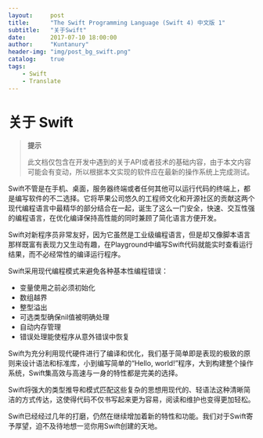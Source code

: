 ```yaml
---
layout:     post
title:      "The Swift Programming Language (Swift 4) 中文版 1"
subtitle:   "关于Swift"
date:       2017-07-10 18:00:00
author:     "Kuntanury"
header-img: "img/post_bg_swift.png"
catalog:    true
tags:
    - Swift
    - Translate
---
```

# 关于 Swift

> **提示**
>
> 此文档仅包含在开发中遇到的关于API或者技术的基础内容，由于本文内容可能会有变动，所以根据本文实现的软件应在最新的操作系统上完成测试。

Swift不管是在手机、桌面，服务器终端或者任何其他可以运行代码的终端上，都是编写软件的不二选择。它将苹果公司悠久的工程师文化和开源社区的贡献这两个现代编程语言中最精华的部分结合在一起，诞生了这么一门安全，快速、交互性强的编程语言，在优化编译保持高性能的同时兼顾了简化语言方便开发。

Swift对新程序员非常友好，因为它虽然是工业级编程语言，但是却又像脚本语言那样既富有表现力又生动有趣，在Playground中编写Swift代码就能实时查看运行结果，而不必经常性的编译运行程序。

Swift采用现代编程模式来避免各种基本性编程错误：

* 变量使用之前必须初始化
* 数组越界
* 整型溢出
* 可选类型确保nil值被明确处理
* 自动内存管理
* 错误处理能使程序从意外错误中恢复

Swift为充分利用现代硬件进行了编译和优化，我们基于简单即是表现的极致的原则来设计语法和标准库，小到编写简单的“Hello, world!”程序，大到构建整个操作系统，Swift集高效与高速与一身的特性都是完美的选择。

Swift将强大的类型推导和模式匹配这些复杂的思想用现代的、轻语法这种清晰简洁的方式传达，这使得代码不仅书写起来更为容易，阅读和维护也变得更加轻松。

Swift已经经过几年的打磨，仍然在继续增加着新的特性和功能。我们对于Swift寄予厚望，迫不及待地想一览你用Swift创建的天地。
